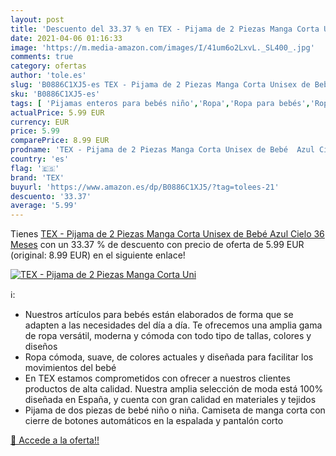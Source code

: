 ```yaml
---
layout: post
title: 'Descuento del 33.37 % en TEX - Pijama de 2 Piezas Manga Corta Uni'
date: 2021-04-06 01:16:33
image: 'https://m.media-amazon.com/images/I/41um6o2LxvL._SL400_.jpg'
comments: true
category: ofertas
author: 'tole.es'
slug: 'B0886C1XJ5-es TEX - Pijama de 2 Piezas Manga Corta Unisex de Bebé Azul...'
sku: 'B0886C1XJ5-es'
tags: [ 'Pijamas enteros para bebés niño','Ropa','Ropa para bebés','Ropa para bebés niño','Ropa para dormir y batas para bebés niño','bebé','tex', ]
actualPrice: 5.99 EUR
currency: EUR
price: 5.99
comparePrice: 8.99 EUR
prodname: 'TEX - Pijama de 2 Piezas Manga Corta Unisex de Bebé  Azul Cielo  36 Meses'
country: 'es'
flag: '🇪🇸'
brand: 'TEX'
buyurl: 'https://www.amazon.es/dp/B0886C1XJ5/?tag=tolees-21'
descuento: '33.37'
average: '5.99'
---
```


Tienes [TEX - Pijama de 2 Piezas Manga Corta Unisex de Bebé  Azul Cielo  36 Meses](https://www.amazon.es/dp/B0886C1XJ5/?tag=tolees-21) con un 33.37 % de descuento con precio de oferta de 5.99 EUR (original: 8.99 EUR) en el siguiente enlace!

[![TEX - Pijama de 2 Piezas Manga Corta Uni](https://m.media-amazon.com/images/I/41um6o2LxvL._SL400_.jpg)](https://www.amazon.es/dp/B0886C1XJ5/?tag=tolees-21)

ℹ️:

- Nuestros artículos para bebés están elaborados de forma que se adapten a las necesidades del día a día. Te ofrecemos una amplia gama de ropa versátil, moderna y cómoda con todo tipo de tallas, colores y diseños
- Ropa cómoda, suave, de colores actuales y diseñada para facilitar los movimientos del bebé
- En TEX estamos comprometidos con ofrecer a nuestros clientes productos de alta calidad. Nuestra amplia selección de moda está 100% diseñada en España, y cuenta con gran calidad en materiales y tejidos
- Pijama de dos piezas de bebé niño o niña. Camiseta de manga corta con cierre de botones automáticos en la espalada y pantalón corto

[🛒 Accede a la oferta!!](https://www.amazon.es/dp/B0886C1XJ5/?tag=tolees-21)
